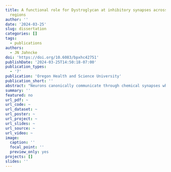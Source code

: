 ```yaml
---
title: A functional role for Dystroglycan at inhibitory synapses across multiple brain
  regions
author: ''
date: '2024-03-25'
slug: dissertation
categories: []
tags:
  - publications
authors: 
  - JN Jahncke
doi: 'https://doi.org/10.6083/bpxhc42751'
publishDate: '2024-03-25T14:50:18-07:00'
publication_types:
  - '7'
publication: 'Oregon Health and Science University'
publication_short: ''
abstract: "Neurons canonically communicate through chemical synapses whose structure is formed, refined, and maintained through the coordination of pre- and post-synaptic scaffolding molecules that interact across the synaptic cleft. One such trans-synaptic molecule, *Dystroglycan* (*Dag1*), is expressed throughout the body where it is important for muscle integrity, neuronal migration, regulation of the blood-brain barrier, axon targeting, and, as we have recently come to appreciate, the formation of inhibitory synapses. Dystroglycan is composed of two subunits: an extracellular alpha subunit and a transmembrane beta subunit. α-Dystroglycan is extensively glycosylated through the coordination of at least 19 different genes. Mutations resulting in hypoglycosylation lead to dystroglycanopathy, a class of muscular dystrophy characterized by muscular and neurological defects. Dystroglycan localizes to inhibitory synaptic populations throughout the brain, and in this dissertation I explore the mechanism through which Dystroglycan acts at inhibitory hippocampal CCK+/CB1R+ basket synapses (CCK:PyN) and cerebellar molecular layer interneuron synapses onto Purkinje cells (MLI:PC). In Chapter 2, I show that *Dystroglycan* is required for CCK:PyN axon targeting, synapse formation, and synapse function. This is dependent on Dystroglycan glycosylation, however, mild defects in Dystroglycan glycosylation does not affect synapse function. The Dystroglycan intracellular domain is required for the function, but not formation of CCK:PyN synapses. Furthermore, I show that loss of either extracellular glycosylation or the intracellular domain of Dystroglycan results in increased seizure susceptibility. In Chapter 3 I characterize a suite of *Cre* driver lines for conditional genetic deletion in cerebellar Purkinje cells, which allow me to dissect Dystroglycan's synaptic function at different stages of development. In Chapter 4, I show that *Dystroglycan* is required for MLI:PC synapse formation, function, and maintenance. Glycosylation is required for MLI:PC synapse formation and function while the intracellular domain is required for synapse function but not formation. In Chapter 5 I use an unbiased proteomics screen to identify novel interacting partners of Dystroglycan in an effort to understand the composition of Dystroglycan-containing synaptic complexes. Collectively, these results advance our knowledge of the molecular mechanism behind inhibitory synapse development, and will inform targeted treatments for synaptic defects in dystroglycanopathy."
summary: ''
featured: no
url_pdf: ~
url_code: ~
url_dataset: ~
url_poster: ~
url_project: ~
url_slides: ~
url_source: ~
url_video: ~
image:
  caption: ''
  focal_point: ''
  preview_only: yes
projects: []
slides: ''
---
```

